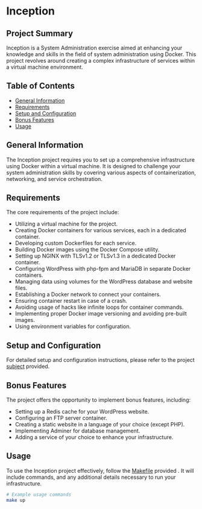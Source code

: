 # Inception


## Project Summary

Inception is a System Administration exercise aimed at enhancing your knowledge and skills in the field of system administration using Docker. This project revolves around creating a complex infrastructure of services within a virtual machine environment.

## Table of Contents

- [General Information](#general-information)
- [Requirements](#requirements)
- [Setup and Configuration](#setup-and-configuration)
- [Bonus Features](#bonus-features)
- [Usage](#usage)

## General Information

The Inception project requires you to set up a comprehensive infrastructure using Docker within a virtual machine. It is designed to challenge your system administration skills by covering various aspects of containerization, networking, and service orchestration.

## Requirements

The core requirements of the project include:

- Utilizing a virtual machine for the project.
- Creating Docker containers for various services, each in a dedicated container.
- Developing custom Dockerfiles for each service.
- Building Docker images using the Docker Compose utility.
- Setting up NGINX with TLSv1.2 or TLSv1.3 in a dedicated Docker container.
- Configuring WordPress with php-fpm and MariaDB in separate Docker containers.
- Managing data using volumes for the WordPress database and website files.
- Establishing a Docker network to connect your containers.
- Ensuring container restart in case of a crash.
- Avoiding usage of hacks like infinite loops for container commands.
- Implementing proper Docker image versioning and avoiding pre-built images.
- Using environment variables for configuration.

## Setup and Configuration

For detailed setup and configuration instructions, please refer to the project [subject](https://github.com/MT-jlem/Inception/blob/master/en.subject.pdf) provided.


## Bonus Features

The project offers the opportunity to implement bonus features, including:

- Setting up a Redis cache for your WordPress website.
- Configuring an FTP server container.
- Creating a static website in a language of your choice (except PHP).
- Implementing Adminer for database management.
- Adding a service of your choice to enhance your infrastructure.


## Usage

To use the Inception project effectively, follow the [Makefile](https://github.com/MT-jlem/Inception/blob/master/Makefile) provided . It will include commands, and any additional details necessary to run your infrastructure.
```bash
# Example usage commands
make up
```
